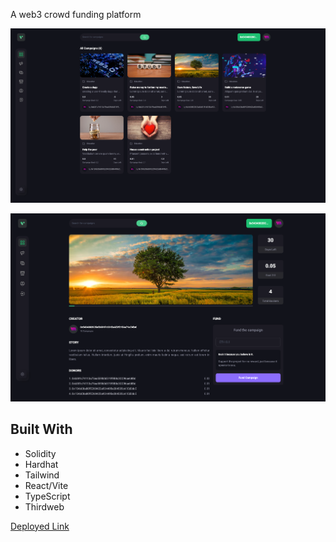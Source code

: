 A web3 crowd funding platform

![Homepage](./client/public/crowdfunding.png)

!["Details page"](./client/public/crowdfunding_2.png)

## Built With

- Solidity
- Hardhat
- Tailwind
- React/Vite
- TypeScript
- Thirdweb


[Deployed Link](https://julianaifionu.com/)